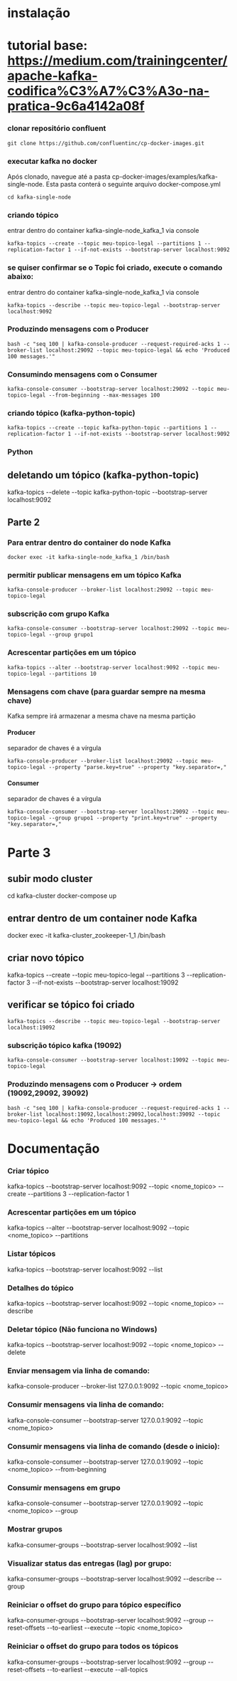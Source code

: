 # instalação
# tutorial base: https://medium.com/trainingcenter/apache-kafka-codifica%C3%A7%C3%A3o-na-pratica-9c6a4142a08f

### clonar repositório confluent 

```
git clone https://github.com/confluentinc/cp-docker-images.git
```

### executar kafka no docker

Após clonado, navegue até a pasta cp-docker-images/examples/kafka-single-node. Esta pasta conterá o seguinte arquivo docker-compose.yml

```
cd kafka-single-node
```

### criando tópico 

entrar dentro do container kafka-single-node_kafka_1 via console

```
kafka-topics --create --topic meu-topico-legal --partitions 1 --replication-factor 1 --if-not-exists --bootstrap-server localhost:9092
```

###  se quiser confirmar se o Topic foi criado, execute o comando abaixo:

entrar dentro do container kafka-single-node_kafka_1 via console

```
kafka-topics --describe --topic meu-topico-legal --bootstrap-server localhost:9092
```

###  Produzindo mensagens com o Producer

```
bash -c "seq 100 | kafka-console-producer --request-required-acks 1 --broker-list localhost:29092 --topic meu-topico-legal && echo 'Produced 100 messages.'"
```

###  Consumindo mensagens com o Consumer

```
kafka-console-consumer --bootstrap-server localhost:29092 --topic meu-topico-legal --from-beginning --max-messages 100
```


### criando tópico (kafka-python-topic)

```
kafka-topics --create --topic kafka-python-topic --partitions 1 --replication-factor 1 --if-not-exists --bootstrap-server localhost:9092
```

### Python

## deletando um tópico (kafka-python-topic)

kafka-topics --delete --topic kafka-python-topic --bootstrap-server localhost:9092

## Parte 2

### Para entrar dentro do container do node Kafka

```
docker exec -it kafka-single-node_kafka_1 /bin/bash
```

### permitir publicar mensagens em um tópico Kafka

```
kafka-console-producer --broker-list localhost:29092 --topic meu-topico-legal
```

### subscrição com grupo Kafka

```
kafka-console-consumer --bootstrap-server localhost:29092 --topic meu-topico-legal --group grupo1
```

### Acrescentar partições em um tópico

```
kafka-topics --alter --bootstrap-server localhost:9092 --topic meu-topico-legal --partitions 10
```

### Mensagens com chave (para guardar sempre na mesma chave)

Kafka sempre irá armazenar a mesma chave na mesma partição

#### Producer

separador de chaves é a vírgula

```
kafka-console-producer --broker-list localhost:29092 --topic meu-topico-legal --property "parse.key=true" --property "key.separator=,"
```

#### Consumer

separador de chaves é a vírgula

```
kafka-console-consumer --bootstrap-server localhost:29092 --topic meu-topico-legal --group grupo1 --property "print.key=true" --property "key.separator=,"
```
# Parte 3

## subir modo cluster

cd kafka-cluster
docker-compose up

## entrar dentro de um container node Kafka

docker exec -it kafka-cluster_zookeeper-1_1 /bin/bash

## criar novo tópico

kafka-topics --create --topic meu-topico-legal --partitions 3 --replication-factor 3 --if-not-exists --bootstrap-server localhost:19092

## verificar se tópico foi criado

```
kafka-topics --describe --topic meu-topico-legal --bootstrap-server localhost:19092
```

### subscrição tópico kafka (19092)

```
kafka-console-consumer --bootstrap-server localhost:19092 --topic meu-topico-legal 
```

###  Produzindo mensagens com o Producer -> ordem (19092,29092, 39092)

```
bash -c "seq 100 | kafka-console-producer --request-required-acks 1 --broker-list localhost:19092,localhost:29092,localhost:39092 --topic meu-topico-legal && echo 'Produced 100 messages.'"
```

# Documentação

### Criar tópico
kafka-topics --bootstrap-server localhost:9092 --topic <nome_topico> --create --partitions 3 --replication-factor 1

### Acrescentar partições em um tópico
kafka-topics --alter --bootstrap-server localhost:9092 --topic <nome_topico> --partitions <qtd>

### Listar tópicos
kafka-topics --bootstrap-server localhost:9092 --list

### Detalhes do tópico
kafka-topics --bootstrap-server localhost:9092 --topic <nome_topico> --describe

### Deletar tópico (Não funciona no Windows) 
kafka-topics --bootstrap-server localhost:9092 --topic <nome_topico> --delete

### Enviar mensagem via linha de comando:
kafka-console-producer --broker-list 127.0.0.1:9092 --topic <nome_topico>

### Consumir mensagens via linha de comando:
kafka-console-consumer --bootstrap-server 127.0.0.1:9092 --topic <nome_topico>

### Consumir mensagens via linha de comando (desde o inicio):
kafka-console-consumer --bootstrap-server 127.0.0.1:9092 --topic <nome_topico> --from-beginning

### Consumir mensagens em grupo
kafka-console-consumer --bootstrap-server 127.0.0.1:9092 --topic <nome_topico> --group <group-name>

### Mostrar grupos
kafka-consumer-groups --bootstrap-server localhost:9092 --list

### Visualizar status das entregas (lag) por grupo:
kafka-consumer-groups --bootstrap-server localhost:9092 --describe --group <group-name>

### Reiniciar o offset do grupo para tópico específico
kafka-consumer-groups --bootstrap-server localhost:9092 --group <group-name> --reset-offsets --to-earliest --execute --topic <nome_topico>

### Reiniciar o offset do grupo para todos os tópicos
kafka-consumer-groups --bootstrap-server localhost:9092 --group <group-name> --reset-offsets --to-earliest --execute --all-topics